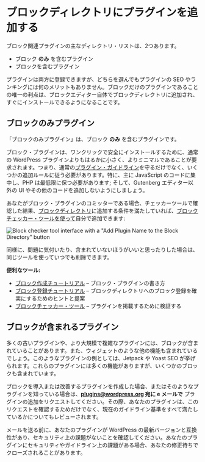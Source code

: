 <!-- 
# Add Your Plugin to the Block Directory
 -->
# ブロックディレクトリにプラグインを追加する

<!-- 
There are two main directory listings of block related plugins.
 -->
ブロック関連プラグインの主なディレクトリ・リストは、2つあります。

<!-- 
- Plugins that are **only** blocks
- Plugins that contain blocks
 -->
- ブロック **のみ** を含むプラグイン
- ブロックを含むプラグイン

<!-- 
A plugin can be listed in both, however there will be no benefit to your plugin SEO or ranking due to either. The only benefit to being a plugin that is only a block is that you gain the ability to be added to the Block Directory in the Block Editor itself, for immediate installation.
 -->
プラグインは両方に登録できますが、どちらを選んでもプラグインの SEO やランキングには何のメリットもありません。ブロックだけのプラグインであることの唯一の利点は、ブロックエディター自体でブロックディレクトリに追加され、すぐにインストールできるようになることです。

<!-- 
## Block Only Plugins
 -->
## ブロックのみプラグイン

<!-- 
Block Only plugins are plugins that **only** contain blocks.
 -->
「ブロックのみプラグイン」は、ブロック **のみ** を含むプラグインです。

<!-- 
Block Plugins are required to be much smaller and more minimalist than a regular WordPress plugin in order to be safely installed with a single click. That means as well as keeping to the regular [plugin guidelines](https://developer.wordpress.org/plugins/wordpress-org/detailed-plugin-guidelines/) you’ll also need to follow some additional rules. In particular, you should stick to mostly JavaScript code and keep PHP to the bare minimum; and not add any UI or other code outside of the Gutenberg editor.
 -->
ブロック・プラグインは、ワンクリックで安全にインストールするために、通常の WordPress プラグインよりもはるかに小さく、よりミニマルであることが要求されます。つまり、通常の[プラグイン・ガイドライン](https://developer.wordpress.org/plugins/wordpress-org/detailed-plugin-guidelines/)を守るだけでなく、いくつかの追加ルールに従う必要があります。特に、主に JavaScript のコードに集中し、PHP は最低限に保つ必要があります; そして、Gutenberg エディター以外の UI やその他のコードを追加しないようにしましょう。

<!-- 
If you’re a committer of a block plugin that does meet the criteria for adding it to the [Block Directory](https://wordpress.org/plugins/browse/block/) as confirmed by the Checker tool, you can then add it yourself [using the Block Checker tool](https://wordpress.org/plugins/developers/block-plugin-validator/):
 -->
あなたがブロック・プラグインのコミッターである場合、チェッカーツールで確認した結果、[ブロックディレクトリ](https://ja.wordpress.org/plugins/browse/block/)に追加する条件を満たしていれば、[ブロックチェッカー・ツールを使って](https://ja.wordpress.org/plugins/developers/block-plugin-validator/)自分で追加できます:

![Block checker tool interface with a "Add Plugin Name to the Block Directory" button](https://i0.wp.com/developer.wordpress.org/files/2020/08/Screen-Shot-2020-07-10-at-1.29.25-pm.png?resize=1024%2C308&ssl=1)

<!-- 
Likewise you can remove it at any time using that same tool if you notice problems or would prefer it wasn’t included.
 -->
同様に、問題に気付いたり、含まれていないほうがいいと思ったりした場合は、同じツールを使っていつでも削除できます。

<!-- 
**Helpful tools:**
 -->
**便利なツール:**

<!-- 
- [Block Creation tutorial](https://github.com/WordPress/gutenberg/pull/22831/files?short_path=c4d2c28#diff-c4d2c286eac33acdc7571032a984e0ca) – how to write a block plugin
- [Block Submission tutorial](https://github.com/WordPress/gutenberg/pull/23545/files?short_path=555f1c3#diff-555f1c31856d86ed5ff0d492b5a127c1) – tips and suggestions for ensuring your block is ready for the Block Directory
- [Block Checker tool](https://make.wordpress.org/plugins/2020/07/11/you-can-now-add-your-own-plugins-to-the-block-directory/) – validate plugin for inclusion
 -->
- [ブロック作成チュートリアル](https://github.com/WordPress/gutenberg/pull/22831/files?short_path=c4d2c28#diff-c4d2c286eac33acdc7571032a984e0ca) – ブロック・プラグインの書き方
- [ブロック登録チュートリアル](https://github.com/WordPress/gutenberg/pull/23545/files?short_path=555f1c3#diff-555f1c31856d86ed5ff0d492b5a127c1) – ブロックディレクトリへのブロック登録を確実にするためのヒントと提案
- [ブロックチェッカー・ツール](https://make.wordpress.org/plugins/2020/07/11/you-can-now-add-your-own-plugins-to-the-block-directory/) – プラグインを掲載するために検証する

<!-- 
## Plugins Containing Blocks
 -->
## ブロックが含まれるプラグイン

<!-- 
Many older plugins, as well as larger and more complex plugins, may contain blocks. They also will contain other features, like widgets. An example of this sort of plugin would be Jetpack or Yoast SEO. While they have a large number of features, they also contain some blocks.
 -->
多くの古いプラグインや、より大規模で複雑なプラグインには、ブロックが含まれていることがあります。また、ウィジェットのような他の機能も含まれているでしょう。このようなプラグインの例としては、Jetpack や Yoast SEO が挙げられます。これらのプラグインには多くの機能がありますが、いくつかのブロックも含まれています。

<!-- 
If you’ve written a plugin that introduces or improves blocks, or know of a plugin that does, **email us at [plugins@wordpress.org](mailto:plugins@wordpress.org)** and request your plugin be added. At that time, your plugin will be reviewed to confirm this request, but also to ensure you meet all current guideline standards.
 -->
ブロックを導入または改善するプラグインを作成した場合、またはそのようなプラグインを知っている場合は、**[plugins@wordpress.org](mailto:plugins@wordpress.org) 宛に e メールで** プラグインの追加をリクエストしてください。その際、あなたのプラグインは、このリクエストを確認するためだけでなく、現在のガイドライン基準をすべて満たしているかについてもレビューされます。

<!-- 
Before you email, please make certain your plugin is compatible with the latest version of WordPress and that it is free from all security issues. If there are security or guideline issues in your plugin, it may be closed pending your corrections.
 -->
メールを送る前に、あなたのプラグインが WordPress の最新バージョンと互換性があり、セキュリティ上の課題がないことを確認してください。あなたのプラグインにセキュリティやガイドライン上の課題がある場合、あなたの修正待ちでクローズされることがあります。
